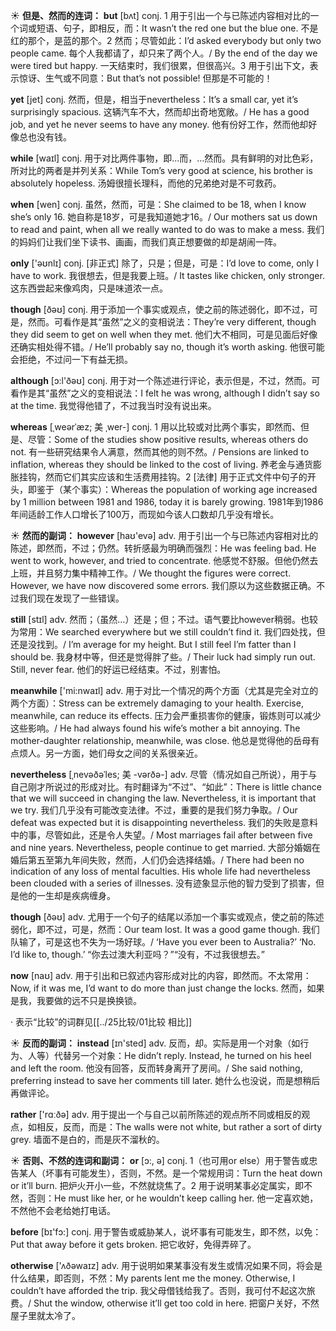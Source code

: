 ☀ <span class="category">**但是、然而的连词：**</span>
<span class="vocabulary">**but**</span> [bʌt] 
<span class="definition">conj. 1 用于引出一个与已陈述内容相对比的一个词或短语、句子，即相反，而：</span>It wasn’t the red one but the blue one. 不是红的那个，是蓝的那个。<span class="definition">2 然而；尽管如此：</span>I’d asked everybody but only two people came. 每个人我都请了，却只来了两个人。/ By the end of the day we were tired but happy. 一天结束时，我们很累，但很高兴。<span class="definition">3 用于引出下文，表示惊讶、生气或不同意：</span>But that’s not possible! 但那是不可能的！

<span class="vocabulary">**yet**</span> [jet] 
<span class="definition">conj. 然而，但是，相当于nevertheless：</span>It’s a small car, yet it’s surprisingly spacious. 这辆汽车不大，然而却出奇地宽敞。/ He has a good job, and yet he never seems to have any money. 他有份好工作，然而他却好像总也没有钱。

<span class="vocabulary">**while**</span> [waɪl] 
<span class="definition">conj. 用于对比两件事物，即…而，…然而。具有鲜明的对比色彩，所对比的两者是并列关系：</span>While Tom’s very good at science, his brother is absolutely hopeless. 汤姆很擅长理科，而他的兄弟绝对是不可救药。

<span class="vocabulary">**when**</span> [wen] 
<span class="definition">conj. 虽然，然而，可是：</span>She claimed to be 18, when I know she’s only 16. 她自称是18岁，可是我知道她才16。/ Our mothers sat us down to read and paint, when all we really wanted to do was to make a mess. 我们的妈妈们让我们坐下读书、画画，而我们真正想要做的却是胡闹一阵。

<span class="vocabulary">**only**</span> ['əʊnlɪ] 
<span class="definition">conj. [非正式] 除了，只是；但是，可是：</span>I’d love to come, only I have to work. 我很想去，但是我要上班。/ It tastes like chicken, only stronger. 这东西尝起来像鸡肉，只是味道浓一点。

<span class="vocabulary">**though**</span> [ðəʊ] 
<span class="definition">conj. 用于添加一个事实或观点，使之前的陈述弱化，即不过，可是，然而。可看作是其“虽然”之义的变相说法：</span>They’re very different, though they did seem to get on well when they met. 他们大不相同，可是见面后好像还确实相处得不错。/ He’ll probably say no, though it’s worth asking. 他很可能会拒绝，不过问一下有益无损。

<span class="vocabulary">**although**</span> [ɔ:l'ðəʊ] 
<span class="definition">conj. 用于对一个陈述进行评论，表示但是，不过，然而。可看作是其“虽然”之义的变相说法：</span>I felt he was wrong, although I didn’t say so at the time. 我觉得他错了，不过我当时没有说出来。
           
<span class="vocabulary">**whereas**</span> [ˌweərˈæz; 美 ˌwer-]
<span class="definition">conj. 1 用以比较或对比两个事实，即然而、但是、尽管：</span>Some of the studies show positive results, whereas others do not. 有一些研究结果令人满意，然而其他的则不然。/ Pensions are linked to inflation, whereas they should be linked to the cost of living. 养老金与通货膨胀挂钩，然而它们其实应该和生活费用挂钩。<span class="definition">2 [法律] 用于正式文件中句子的开头，即鉴于（某个事实）：</span>Whereas the population of working age increased by 1 million between 1981 and 1986, today it is barely growing. 1981年到1986年间适龄工作人口增长了100万，而现如今该人口数却几乎没有增长。

☀ <span class="category">**然而的副词：**</span>
<span class="vocabulary">**however**</span> [haʊ'evə] 
<span class="definition">adv. 用于引出一个与已陈述内容相对比的陈述，即然而，不过；仍然。转折感最为明确而强烈：</span>He was feeling bad. He went to work, however, and tried to concentrate. 他感觉不舒服。但他仍然去上班，并且努力集中精神工作。/ We thought the figures were correct. However, we have now discovered some errors. 我们原以为这些数据正确。不过我们现在发现了一些错误。

<span class="vocabulary">**still**</span> [stɪl] 
<span class="definition">adv. 然而；（虽然…）还是；但；不过。语气要比however稍弱。也较为常用：</span>We searched everywhere but we still couldn’t find it. 我们四处找，但还是没找到。/ I’m average for my height. But I still feel I’m fatter than I should be. 我身材中等，但还是觉得胖了些。/ Their luck had simply run out. Still, never fear. 他们的好运已经结束。不过，别害怕。

<span class="vocabulary">**meanwhile**</span> ['mi:nwaɪl] 
<span class="definition">adv. 用于对比一个情况的两个方面（尤其是完全对立的两个方面）：</span>Stress can be extremely damaging to your health. Exercise, meanwhile, can reduce its effects. 压力会严重损害你的健康，锻炼则可以减少这些影响。/ He had always found his wife’s mother a bit annoying. The mother-daughter relationship, meanwhile, was close. 他总是觉得他的岳母有点烦人。另一方面，她们母女之间的关系很亲近。
           
<span class="vocabulary">**nevertheless**</span> [ˌnevəðəˈles; 美 -vərðə-]
<span class="definition">adv. 尽管（情况如自己所说），用于与自己刚才所说过的形成对比。有时翻译为“不过”、“如此”：</span>There is little chance that we will succeed in changing the law. Nevertheless, it is important that we try. 我们几乎没有可能改变法律。不过，重要的是我们努力争取。/ Our defeat was expected but it is disappointing nevertheless. 我们的失败是意料中的事，尽管如此，还是令人失望。/ Most marriages fail after between five and nine years. Nevertheless, people continue to get married. 大部分婚姻在婚后第五至第九年间失败，然而，人们仍会选择结婚。/ There had been no indication of any loss of mental faculties. His whole life had nevertheless been clouded with a series of illnesses. 没有迹象显示他的智力受到了损害，但是他的一生却是疾病缠身。

<span class="vocabulary">**though**</span> [ðəʊ] 
<span class="definition">adv. 尤用于一个句子的结尾以添加一个事实或观点，使之前的陈述弱化，即不过，可是，然而：</span>Our team lost. It was a good game though. 我们队输了，可是这也不失为一场好球。/ ‘Have you ever been to Australia?’ ‘No. I’d like to, though.’ “你去过澳大利亚吗？”“没有，不过我很想去。”

<span class="vocabulary">**now**</span> [naʊ] 
<span class="definition">adv. 用于引出和已叙述内容形成对比的内容，即然而。不太常用：</span>Now, if it was me, I’d want to do more than just change the locks. 然而，如果是我，我要做的远不只是换换锁。

· 表示“比较”的词群见[[../25比较/01比较 相比]]

☀ <span class="category">**反而的副词：**</span>
<span class="vocabulary">**instead**</span> [ɪn'sted] 
<span class="definition">adv. 反而，却。实际是用一个对象（如行为、人等）代替另一个对象：</span>He didn’t reply. Instead, he turned on his heel and left the room. 他没有回答，反而转身离开了房间。/ She said nothing, preferring instead to save her comments till later. 她什么也没说，而是想稍后再做评论。

<span class="vocabulary">**rather**</span> ['rɑːðə] 
<span class="definition">adv. 用于提出一个与自己以前所陈述的观点所不同或相反的观点，如相反，反而，而是：</span>The walls were not white, but rather a sort of dirty grey. 墙面不是白的，而是灰不溜秋的。

☀ <span class="category">**否则、不然的连词和副词：**</span>
<span class="vocabulary">**or**</span> [ɔ:, ə] 
<span class="definition">conj. 1（也可用or else）用于警告或忠告某人（坏事有可能发生），否则，不然。是一个常规用词：</span>Turn the heat down or it’ll burn. 把炉火开小一些，不然就烧焦了。<span class="definition">2 用于说明某事必定属实，即不然，否则：</span>He must like her, or he wouldn’t keep calling her. 他一定喜欢她，不然他不会老给她打电话。

<span class="vocabulary">**before**</span> [bɪ'fɔ:] 
<span class="definition">conj. 用于警告或威胁某人，说坏事有可能发生，即不然，以免：</span>Put that away before it gets broken. 把它收好，免得弄碎了。

<span class="vocabulary">**otherwise**</span> ['ʌðəwaɪz] 
<span class="definition">adv. 用于说明如果某事没有发生或情况如果不同，将会是什么结果，即否则，不然：</span>My parents lent me the money. Otherwise, I couldn’t have afforded the trip. 我父母借钱给我了。否则，我可付不起这次旅费。/ Shut the window, otherwise it’ll get too cold in here. 把窗户关好，不然屋子里就太冷了。

